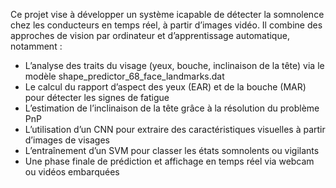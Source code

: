 Ce projet vise à développer un système icapable de détecter la somnolence chez les conducteurs en temps réel, à partir d’images vidéo. Il combine des approches de vision par ordinateur et d’apprentissage automatique, notamment :

- L’analyse des traits du visage (yeux, bouche, inclinaison de la tête) via le modèle shape_predictor_68_face_landmarks.dat
- Le calcul du rapport d’aspect des yeux (EAR) et de la bouche (MAR) pour détecter les signes de fatigue
- L’estimation de l’inclinaison de la tête grâce à la résolution du problème PnP
- L’utilisation d’un CNN pour extraire des caractéristiques visuelles à partir d’images de visages
- L’entraînement d’un SVM pour classer les états somnolents ou vigilants
- Une phase finale de prédiction et affichage en temps réel via webcam ou vidéos embarquées
